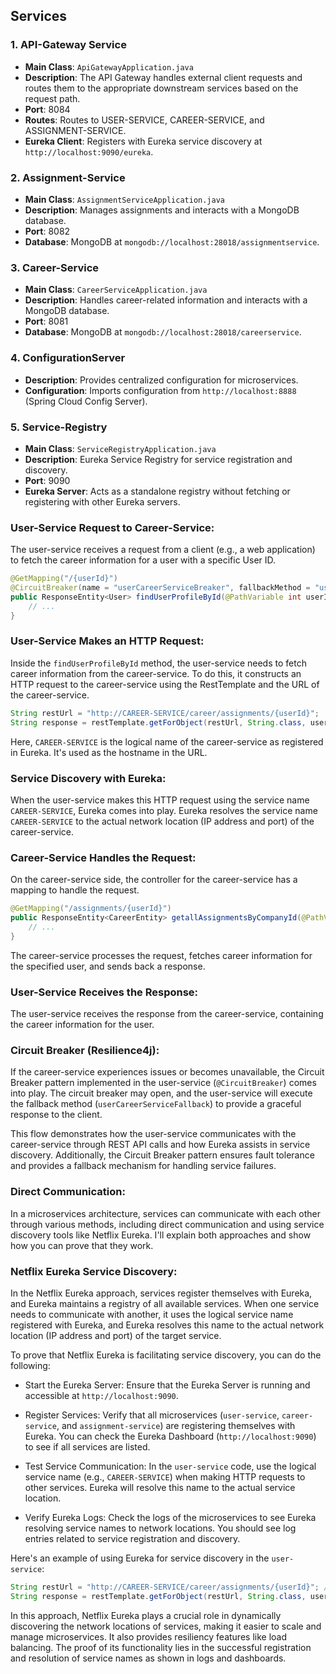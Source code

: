 

## Services

### 1. API-Gateway Service

- **Main Class**: `ApiGatewayApplication.java`
- **Description**: The API Gateway handles external client requests and routes them to the appropriate downstream services based on the request path.
- **Port**: 8084
- **Routes**: Routes to USER-SERVICE, CAREER-SERVICE, and ASSIGNMENT-SERVICE.
- **Eureka Client**: Registers with Eureka service discovery at `http://localhost:9090/eureka`.

### 2. Assignment-Service

- **Main Class**: `AssignmentServiceApplication.java`
- **Description**: Manages assignments and interacts with a MongoDB database.
- **Port**: 8082
- **Database**: MongoDB at `mongodb://localhost:28018/assignmentservice`.

### 3. Career-Service

- **Main Class**: `CareerServiceApplication.java`
- **Description**: Handles career-related information and interacts with a MongoDB database.
- **Port**: 8081
- **Database**: MongoDB at `mongodb://localhost:28018/careerservice`.

### 4. ConfigurationServer

- **Description**: Provides centralized configuration for microservices.
- **Configuration**: Imports configuration from `http://localhost:8888` (Spring Cloud Config Server).

### 5. Service-Registry

- **Main Class**: `ServiceRegistryApplication.java`
- **Description**: Eureka Service Registry for service registration and discovery.
- **Port**: 9090
- **Eureka Server**: Acts as a standalone registry without fetching or registering with other Eureka servers.


### User-Service Request to Career-Service:

The user-service receives a request from a client (e.g., a web application) to fetch the career information for a user with a specific User ID.

```java
@GetMapping("/{userId}")
@CircuitBreaker(name = "userCareerServiceBreaker", fallbackMethod = "userCareerServiceFallback")
public ResponseEntity<User> findUserProfileById(@PathVariable int userId) {
    // ...
}
```

### User-Service Makes an HTTP Request:

Inside the `findUserProfileById` method, the user-service needs to fetch career information from the career-service.
To do this, it constructs an HTTP request to the career-service using the RestTemplate and the URL of the career-service.

```java
String restUrl = "http://CAREER-SERVICE/career/assignments/{userId}";
String response = restTemplate.getForObject(restUrl, String.class, userId);
```

Here, `CAREER-SERVICE` is the logical name of the career-service as registered in Eureka. It's used as the hostname in the URL.

### Service Discovery with Eureka:

When the user-service makes this HTTP request using the service name `CAREER-SERVICE`, Eureka comes into play.
Eureka resolves the service name `CAREER-SERVICE` to the actual network location (IP address and port) of the career-service.

### Career-Service Handles the Request:

On the career-service side, the controller for the career-service has a mapping to handle the request.

```java
@GetMapping("/assignments/{userId}")
public ResponseEntity<CareerEntity> getallAssignmentsByCompanyId(@PathVariable int userId) {
    // ...
}
```

The career-service processes the request, fetches career information for the specified user, and sends back a response.

### User-Service Receives the Response:

The user-service receives the response from the career-service, containing the career information for the user.

### Circuit Breaker (Resilience4j):

If the career-service experiences issues or becomes unavailable, the Circuit Breaker pattern implemented in the user-service (`@CircuitBreaker`) comes into play.
The circuit breaker may open, and the user-service will execute the fallback method (`userCareerServiceFallback`) to provide a graceful response to the client.

This flow demonstrates how the user-service communicates with the career-service through REST API calls and how Eureka assists in service discovery. Additionally, the Circuit Breaker pattern ensures fault tolerance and provides a fallback mechanism for handling service failures.

### Direct Communication:

In a microservices architecture, services can communicate with each other through various methods, including direct communication and using service discovery tools like Netflix Eureka. I'll explain both approaches and show how you can prove that they work.

### Netflix Eureka Service Discovery:

In the Netflix Eureka approach, services register themselves with Eureka, and Eureka maintains a registry of all available services.
When one service needs to communicate with another, it uses the logical service name registered with Eureka, and Eureka resolves this name to the actual network location (IP address and port) of the target service.

To prove that Netflix Eureka is facilitating service discovery, you can do the following:

- Start the Eureka Server: Ensure that the Eureka Server is running and accessible at `http://localhost:9090`.

- Register Services: Verify that all microservices (`user-service`, `career-service`, and `assignment-service`) are registering themselves with Eureka. You can check the Eureka Dashboard (`http://localhost:9090`) to see if all services are listed.

- Test Service Communication: In the `user-service` code, use the logical service name (e.g., `CAREER-SERVICE`) when making HTTP requests to other services. Eureka will resolve this name to the actual service location.

- Verify Eureka Logs: Check the logs of the microservices to see Eureka resolving service names to network locations. You should see log entries related to service registration and discovery.

Here's an example of using Eureka for service discovery in the `user-service`:

```java
String restUrl = "http://CAREER-SERVICE/career/assignments/{userId}"; // Logical service name
String response = restTemplate.getForObject(restUrl, String.class, userId);
```

In this approach, Netflix Eureka plays a crucial role in dynamically discovering the network locations of services, making it easier to scale and manage microservices. It also provides resiliency features like load balancing. The proof of its functionality lies in the successful registration and resolution of service names as shown in logs and dashboards.
```
